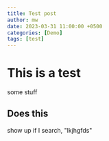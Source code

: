 ```yaml
---
title: Test post
author: mw
date: 2023-03-31 11:00:00 +0500
categories: [Demo]
tags: [test]
---
```


# This is a test

some stuff

## Does this

show up if I search, "lkjhgfds"

